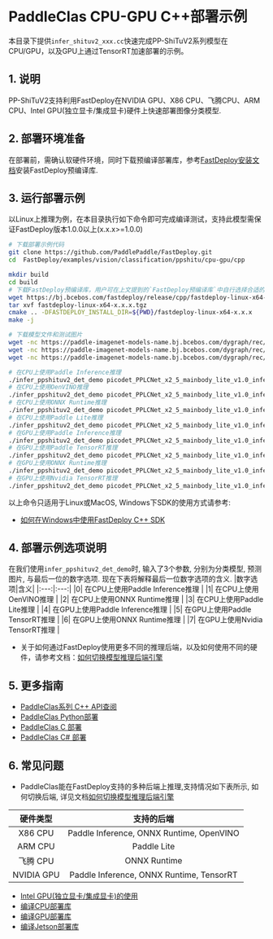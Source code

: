 # PaddleClas CPU-GPU C++部署示例

本目录下提供`infer_shituv2_xxx.cc`快速完成PP-ShiTuV2系列模型在CPU/GPU，以及GPU上通过TensorRT加速部署的示例。

## 1. 说明  
PP-ShiTuV2支持利用FastDeploy在NVIDIA GPU、X86 CPU、飞腾CPU、ARM CPU、Intel GPU(独立显卡/集成显卡)硬件上快速部署图像分类模型.

## 2. 部署环境准备  
在部署前，需确认软硬件环境，同时下载预编译部署库，参考[FastDeploy安装文档](https://github.com/PaddlePaddle/FastDeploy/blob/develop/docs/cn/build_and_install#FastDeploy预编译库安装)安装FastDeploy预编译库.

## 3. 运行部署示例
以Linux上推理为例，在本目录执行如下命令即可完成编译测试，支持此模型需保证FastDeploy版本1.0.0以上(x.x.x>=1.0.0)

```bash
# 下载部署示例代码
git clone https://github.com/PaddlePaddle/FastDeploy.git
cd  FastDeploy/examples/vision/classification/ppshitu/cpu-gpu/cpp

mkdir build
cd build
# 下载FastDeploy预编译库，用户可在上文提到的`FastDeploy预编译库`中自行选择合适的版本使用
wget https://bj.bcebos.com/fastdeploy/release/cpp/fastdeploy-linux-x64-x.x.x.tgz
tar xvf fastdeploy-linux-x64-x.x.x.tgz
cmake .. -DFASTDEPLOY_INSTALL_DIR=${PWD}/fastdeploy-linux-x64-x.x.x
make -j

# 下载模型文件和测试图片
wget -nc https://paddle-imagenet-models-name.bj.bcebos.com/dygraph/rec/models/inference/picodet_PPLCNet_x2_5_mainbody_lite_v1.0_infer.tar && tar -xf picodet_PPLCNet_x2_5_mainbody_lite_v1.0_infer.tar
wget -nc https://paddle-imagenet-models-name.bj.bcebos.com/dygraph/rec/models/inference/PP-ShiTuV2/general_PPLCNetV2_base_pretrained_v1.0_infer.tar && tar -xf general_PPLCNetV2_base_pretrained_v1.0_infer.tar
wget -nc https://paddle-imagenet-models-name.bj.bcebos.com/dygraph/rec/data/drink_dataset_v2.0.tar && tar -xf drink_dataset_v2.0.tar

# 在CPU上使用Paddle Inference推理
./infer_ppshituv2_det_demo picodet_PPLCNet_x2_5_mainbody_lite_v1.0_infer drink_dataset_v2.0/test_images/100.jpeg 0
# 在CPU上使用OenVINO推理
./infer_ppshituv2_det_demo picodet_PPLCNet_x2_5_mainbody_lite_v1.0_infer drink_dataset_v2.0/test_images/100.jpeg 1
# 在CPU上使用ONNX Runtime推理
./infer_ppshituv2_det_demo picodet_PPLCNet_x2_5_mainbody_lite_v1.0_infer drink_dataset_v2.0/test_images/100.jpeg 2
# 在CPU上使用Paddle Lite推理
./infer_ppshituv2_det_demo picodet_PPLCNet_x2_5_mainbody_lite_v1.0_infer drink_dataset_v2.0/test_images/100.jpeg 3
# 在GPU上使用Paddle Inference推理
./infer_ppshituv2_det_demo picodet_PPLCNet_x2_5_mainbody_lite_v1.0_infer drink_dataset_v2.0/test_images/100.jpeg 4
# 在GPU上使用Paddle TensorRT推理
./infer_ppshituv2_det_demo picodet_PPLCNet_x2_5_mainbody_lite_v1.0_infer drink_dataset_v2.0/test_images/100.jpeg 5
# 在GPU上使用ONNX Runtime推理
./infer_ppshituv2_det_demo picodet_PPLCNet_x2_5_mainbody_lite_v1.0_infer drink_dataset_v2.0/test_images/100.jpeg 6
# 在GPU上使用Nvidia TensorRT推理
./infer_ppshituv2_det_demo picodet_PPLCNet_x2_5_mainbody_lite_v1.0_infer drink_dataset_v2.0/test_images/100.jpeg 7
```

以上命令只适用于Linux或MacOS, Windows下SDK的使用方式请参考:  
- [如何在Windows中使用FastDeploy C++ SDK](../../../../../docs/cn/faq/use_sdk_on_windows.md)


## 4. 部署示例选项说明  
在我们使用`infer_ppshituv2_det_demo`时, 输入了3个参数, 分别为分类模型, 预测图片, 与最后一位的数字选项.
现在下表将解释最后一位数字选项的含义.
|数字选项|含义|
|:---:|:---:|
|0| 在CPU上使用Paddle Inference推理 |
|1| 在CPU上使用OenVINO推理 |
|2| 在CPU上使用ONNX Runtime推理 |
|3| 在CPU上使用Paddle Lite推理 |
|4| 在GPU上使用Paddle Inference推理 |
|5| 在GPU上使用Paddle TensorRT推理 |
|6| 在GPU上使用ONNX Runtime推理 |
|7| 在GPU上使用Nvidia TensorRT推理 |

- 关于如何通过FastDeploy使用更多不同的推理后端，以及如何使用不同的硬件，请参考文档：[如何切换模型推理后端引擎](https://github.com/PaddlePaddle/FastDeploy/blob/develop/docs/cn/faq/how_to_change_backend.md)

## 5. 更多指南
- [PaddleClas系列 C++ API查阅](https://www.paddlepaddle.org.cn/fastdeploy-api-doc/cpp/html/namespacefastdeploy_1_1vision_1_1classification.html)
- [PaddleClas Python部署](../python)
- [PaddleClas C 部署](../c)
- [PaddleClas C# 部署](../csharp)

## 6. 常见问题
- PaddleClas能在FastDeploy支持的多种后端上推理,支持情况如下表所示, 如何切换后端, 详见文档[如何切换模型推理后端引擎](https://github.com/PaddlePaddle/FastDeploy/blob/develop/docs/cn/faq/how_to_change_backend.md)

|硬件类型|支持的后端|
|:---:|:---:|
|X86 CPU| Paddle Inference, ONNX Runtime, OpenVINO |
|ARM CPU| Paddle Lite |
|飞腾 CPU| ONNX Runtime |
|NVIDIA GPU| Paddle Inference, ONNX Runtime, TensorRT |

- [Intel GPU(独立显卡/集成显卡)的使用](https://github.com/PaddlePaddle/FastDeploy/blob/develop/tutorials/intel_gpu/README.md)
- [编译CPU部署库](https://github.com/PaddlePaddle/FastDeploy/blob/develop/docs/cn/build_and_install/cpu.md)
- [编译GPU部署库](https://github.com/PaddlePaddle/FastDeploy/blob/develop/docs/cn/build_and_install/gpu.md)
- [编译Jetson部署库](https://github.com/PaddlePaddle/FastDeploy/blob/develop/docs/cn/build_and_install/jetson.md)
